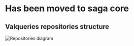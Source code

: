 # Has been moved to saga core



## Valqueries repositories structure

![Repositories diagram](doc/repositories-diagram.png)
